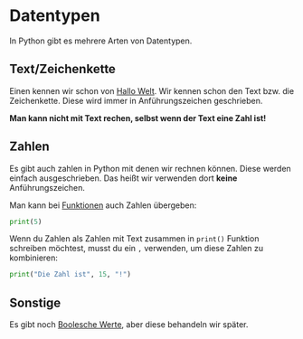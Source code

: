 # Datentypen

In Python gibt es mehrere Arten von Datentypen. 

## Text/Zeichenkette

Einen kennen wir schon von [Hallo Welt](hello_world.md).
Wir kennen schon den Text bzw. die Zeichenkette. Diese wird immer in Anführungszeichen geschrieben.

**Man kann nicht mit Text rechen, selbst wenn der Text eine Zahl ist!**

## Zahlen

Es gibt auch zahlen in Python mit denen wir rechnen können.
Diese werden einfach ausgeschrieben. Das heißt wir verwenden dort **keine** Anführungszeichen.

Man kann bei [Funktionen](hello_world.md) auch Zahlen übergeben:
```python
print(5)
```

Wenn du Zahlen als Zahlen mit Text zusammen in `print()` Funktion schreiben möchtest, musst du ein `,` verwenden, um
diese Zahlen zu kombinieren:
```py
print("Die Zahl ist", 15, "!")
```

## Sonstige

Es gibt noch [Boolesche Werte](bools.md), aber diese behandeln wir später.